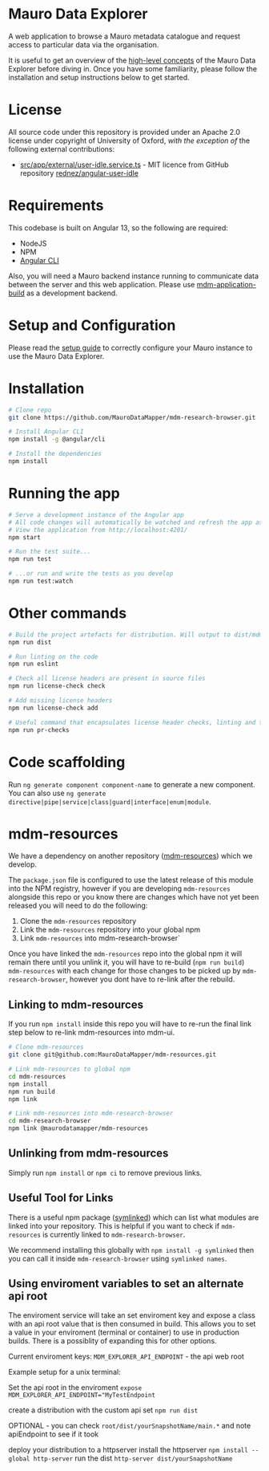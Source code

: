 # Mauro Data Explorer

A web application to browse a Mauro metadata catalogue and request access to particular
data via the organisation.

It is useful to get an overview of the [high-level concepts](docs/CONCEPTS.md) of the
Mauro Data Explorer before diving in. Once you have some familiarity, please follow the
installation and setup instructions below to get started.

# License

All source code under this repository is provided under an Apache 2.0 license under
copyright of University of Oxford, _with the exception of_ the following external
contributions:

- [src/app/external/user-idle.service.ts](src/app/external/user-idle.service.ts) - MIT
  licence from GitHub repository
  [rednez/angular-user-idle](https://github.com/rednez/angular-user-idle)

# Requirements

This codebase is built on Angular 13, so the following are required:

- NodeJS
- NPM
- [Angular CLI](https://github.com/angular/angular-cli)

Also, you will need a Mauro backend instance running to communicate data between the
server and this web application. Please use
[mdm-application-build](https://github.com/MauroDataMapper/mdm-application-build) as a
development backend.

# Setup and Configuration

Please read the [setup guide](docs/SETUP.md) to correctly configure your Mauro instance to
use the Mauro Data Explorer.

# Installation

```bash
# Clone repo
git clone https://github.com/MauroDataMapper/mdm-research-browser.git

# Install Angular CLI
npm install -g @angular/cli

# Install the dependencies
npm install
```

# Running the app

```bash
# Serve a development instance of the Angular app
# All code changes will automatically be watched and refresh the app as you go
# View the application from http://localhost:4201/
npm start

# Run the test suite...
npm run test

# ...or run and write the tests as you develop
npm run test:watch
```

# Other commands

```bash
# Build the project artefacts for distribution. Will output to dist/mdm-research-browser
npm run dist

# Run linting on the code
npm run eslint

# Check all license headers are present in source files
npm run license-check check

# Add missing license headers
npm run license-check add

# Useful command that encapsulates license header checks, linting and testing in one go. Helpful when preparing for submitting pull requests
npm run pr-checks
```

# Code scaffolding

Run `ng generate component component-name` to generate a new component. You can also use
`ng generate directive|pipe|service|class|guard|interface|enum|module`.

# mdm-resources

We have a dependency on another repository
([mdm-resources](https://github.com/MauroDataMapper/mdm-resources)) which we develop.

The `package.json` file is configured to use the latest release of this module into the
NPM registry, however if you are developing `mdm-resources` alongside this repo or you
know there are changes which have not yet been released you will need to do the following:

1. Clone the `mdm-resources` repository
2. Link the `mdm-resources` repository into your global npm
3. Link `mdm-resources` into mdm-research-browser`

Once you have linked the `mdm-resources` repo into the global npm it will remain there
until you unlink it, you will have to re-build (`npm run build`) `mdm-resources` with each
change for those changes to be picked up by `mdm-research-browser`, however you dont have
to re-link after the rebuild.

## Linking to mdm-resources

If you run `npm install` inside this repo you will have to re-run the final link step
below to re-link mdm-resources into mdm-ui.

```bash
# Clone mdm-resources
git clone git@github.com:MauroDataMapper/mdm-resources.git

# Link mdm-resources to global npm
cd mdm-resources
npm install
npm run build
npm link

# Link mdm-resources into mdm-research-browser
cd mdm-research-browser
npm link @maurodatamapper/mdm-resources
```

## Unlinking from mdm-resources

Simply run `npm install` or `npm ci` to remove previous links.

## Useful Tool for Links

There is a useful npm package ([symlinked](https://www.npmjs.com/package/symlinked)) which
can list what modules are linked into your repository. This is helpful if you want to
check if `mdm-resources` is currently linked to `mdm-research-browser`.

We recommend installing this globally with `npm install -g symlinked` then you can call it
inside `mdm-research-browser` using `symlinked names`.

## Using enviroment variables to set an alternate api root
The enviroment service will take an set enviroment key and expose a class with an api root value that is then consumed in build. This allows you to set a value in your enviroment (terminal or container) to use in production builds. There is a possiblity of expanding this for other options.

Current enviroment keys:
`MDM_EXPLORER_API_ENDPOINT` - the api web root

Example setup for a unix terminal:

Set the api root in the enviroment
`expose MDM_EXPLORER_API_ENDPOINT="MyTestEndpoint`

create a distribution with the custom api set 
`npm run dist`

OPTIONAL - you can check `root/dist/yourSnapshotName/main.*` and note apiEndpoint to see if it took

deploy your distribution to a httpserver
install the httpserver `npm install --global http-server`
run the dist  `http-server dist/yourSnapshotName`



